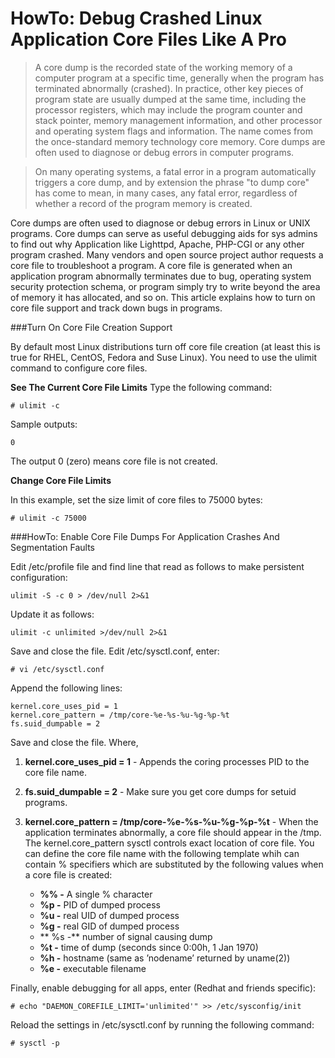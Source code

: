 # HowTo: Debug Crashed Linux Application Core Files Like A Pro

>A core dump is the recorded state of the working memory of a computer program at a specific time, generally when the program has terminated abnormally (crashed). In practice, other key pieces of program state are usually dumped at the same time, including the processor registers, which may include the program counter and stack pointer, memory management information, and other processor and operating system flags and information. The name comes from the once-standard memory technology core memory. Core dumps are often used to diagnose or debug errors in computer programs.

>On many operating systems, a fatal error in a program automatically triggers a core dump, and by extension the phrase "to dump core" has come to mean, in many cases, any fatal error, regardless of whether a record of the program memory is created.

Core dumps are often used to diagnose or debug errors in Linux or UNIX programs. Core dumps can serve as useful debugging aids for sys admins to find out why Application like Lighttpd, Apache, PHP-CGI or any other program crashed. Many vendors and open source project author requests a core file to troubleshoot a program. A core file is generated when an application program abnormally terminates due to bug, operating system security protection schema, or program simply try to write beyond the area of memory it has allocated, and so on. This article explains how to turn on core file support and track down bugs in programs.

###Turn On Core File Creation Support

By default most Linux distributions turn off core file creation (at least this is true for RHEL, CentOS, Fedora and Suse Linux). You need to use the ulimit command to configure core files.

**See The Current Core File Limits**
Type the following command:
```
# ulimit -c
```

Sample outputs:
```
0
```

The output 0 (zero) means core file is not created.

**Change Core File Limits**

In this example, set the size limit of core files to 75000 bytes:
```
# ulimit -c 75000
```

###HowTo: Enable Core File Dumps For Application Crashes And Segmentation Faults

Edit /etc/profile file and find line that read as follows to make persistent configuration:
```
ulimit -S -c 0 > /dev/null 2>&1
```

Update it as follows:
```
ulimit -c unlimited >/dev/null 2>&1
```

Save and close the file. Edit /etc/sysctl.conf, enter:
```
# vi /etc/sysctl.conf
```

Append the following lines:
```
kernel.core_uses_pid = 1
kernel.core_pattern = /tmp/core-%e-%s-%u-%g-%p-%t
fs.suid_dumpable = 2
```

Save and close the file. Where,

1. **kernel.core_uses_pid = 1** - Appends the coring processes PID to the core file name.

2. **fs.suid_dumpable = 2** - Make sure you get core dumps for setuid programs.

3. **kernel.core_pattern = /tmp/core-%e-%s-%u-%g-%p-%t** - When the application terminates abnormally, a core file should appear in the /tmp. The kernel.core_pattern sysctl controls exact location of core file. You can define the core file name with the following template whih can contain % specifiers which are substituted by the following values when a core file is created:

    * **%% -** A single % character
    * **%p -** PID of dumped process
    * **%u -** real UID of dumped process
    * **%g -** real GID of dumped process
    * ** %s -** number of signal causing dump
    * **%t -** time of dump (seconds since 0:00h, 1 Jan 1970)
    * **%h -** hostname (same as ’nodename’ returned by uname(2))
    * **%e -** executable filename

Finally, enable debugging for all apps, enter (Redhat and friends specific):
```
# echo "DAEMON_COREFILE_LIMIT='unlimited'" >> /etc/sysconfig/init
```

Reload the settings in /etc/sysctl.conf by running the following command:
```
# sysctl -p
```